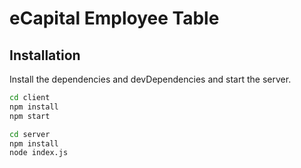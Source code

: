 # eCapital Employee Table

## Installation

Install the dependencies and devDependencies and start the server.

```sh
cd client
npm install
npm start
```

```sh
cd server
npm install
node index.js
```

